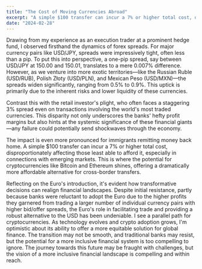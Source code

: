 ```yaml
---
title: "The Cost of Moving Currencies Abroad"
excerpt: "A simple $100 transfer can incur a 7% or higher total cost, disproportionately affecting those least able to afford it"
date: "2024-02-28"
---
```

Drawing from my experience as an execution trader at a prominent hedge fund, I observed firsthand the dynamics of forex spreads. For major currency pairs like USD/JPY, spreads were impressively tight, often less than a pip. To put this into perspective, a one-pip spread, say between USD/JPY at 150.00 and 150.01, translates to a mere 0.007% difference. However, as we venture into more exotic territories—like the Russian Ruble (USD/RUB), Polish Złoty (USD/PLN), and Mexican Peso (USD/MXN)—the spreads widen significantly, ranging from 0.5% to 0.9%. This uptick is primarily due to the inherent risks and lower liquidity of these currencies.

Contrast this with the retail investor's plight, who often faces a staggering 3% spread even on transactions involving the world's most traded currencies. This disparity not only underscores the banks' hefty profit margins but also hints at the systemic significance of these financial giants—any failure could potentially send shockwaves through the economy.

The impact is even more pronounced for immigrants remitting money back home. A simple $100 transfer can incur a 7% or higher total cost, disproportionately affecting those least able to afford it, especially in connections with emerging markets. This is where the potential for cryptocurrencies like Bitcoin and Ethereum shines, offering a dramatically more affordable alternative for cross-border transfers.

Reflecting on the Euro's introduction, it's evident how transformative decisions can realign financial landscapes. Despite initial resistance, partly because banks were reluctant to adopt the Euro due to the higher profits they garnered from trading a larger number of individual currency pairs with higher bid/offer spreads, the Euro's role in facilitating trade and providing a robust alternative to the USD has been undeniable. I see a parallel path for cryptocurrencies. As technology evolves and crypto adoption grows, I'm optimistic about its ability to offer a more equitable solution for global finance. The transition may not be smooth, and traditional banks may resist, but the potential for a more inclusive financial system is too compelling to ignore. The journey towards this future may be fraught with challenges, but the vision of a more inclusive financial landscape is compelling and within reach.